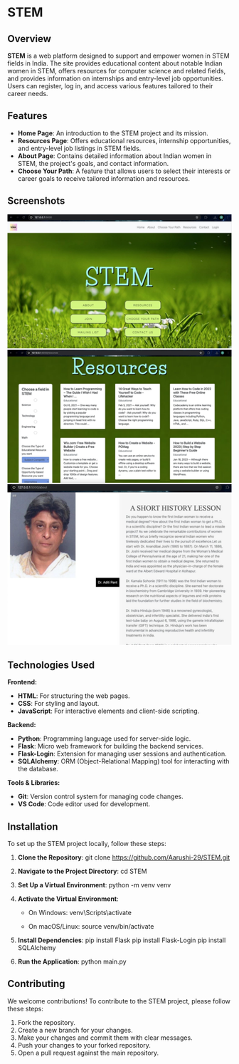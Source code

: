 # STEM

## Overview

**STEM** is a web platform designed to support and empower women in STEM fields in India. The site provides educational content about notable Indian women in STEM, offers resources for computer science and related fields, and provides information on internships and entry-level job opportunities. Users can register, log in, and access various features tailored to their career needs.

## Features

- **Home Page**: An introduction to the STEM project and its mission.
- **Resources Page**: Offers educational resources, internship opportunities, and entry-level job listings in STEM fields.
- **About Page**: Contains detailed information about Indian women in STEM, the project's goals, and contact information.
- **Choose Your Path**: A feature that allows users to select their interests or career goals to receive tailored information and resources.

## Screenshots

![Home Page](./screenshots/home.png)
![Resources Page](./screenshots/resources.png)
![About Page](./screenshots/about.png)

## Technologies Used

**Frontend:**
- **HTML**: For structuring the web pages.
- **CSS**: For styling and layout.
- **JavaScript**: For interactive elements and client-side scripting.

**Backend:**
- **Python**: Programming language used for server-side logic.
- **Flask**: Micro web framework for building the backend services.
- **Flask-Login**: Extension for managing user sessions and authentication.
- **SQLAlchemy**: ORM (Object-Relational Mapping) tool for interacting with the database.

**Tools & Libraries:**
- **Git**: Version control system for managing code changes.
- **VS Code**: Code editor used for development.

## Installation

To set up the STEM project locally, follow these steps:

1. **Clone the Repository**:
   git clone https://github.com/Aarushi-29/STEM.git

2. **Navigate to the Project Directory**:
   cd STEM

3. **Set Up a Virtual Environment**:
   python -m venv venv

4. **Activate the Virtual Environment**:
   - On Windows:
     venv\Scripts\activate
     
   - On macOS/Linux:
     source venv/bin/activate

5. **Install Dependencies**:
   pip install Flask
   pip install Flask-Login
   pip install SQLAlchemy

7. **Run the Application**:
   python main.py

## Contributing

We welcome contributions! To contribute to the STEM project, please follow these steps:

1. Fork the repository.
2. Create a new branch for your changes.
3. Make your changes and commit them with clear messages.
4. Push your changes to your forked repository.
5. Open a pull request against the main repository.
